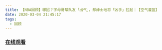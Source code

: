 ```yaml
---
title: 【NBA回顾】哪招？字母哥帮队友「出气」，却绅士地将「凶手」拉起｜【空气灌篮】
date: 2020-03-04 21:45:17
tags:
  - 回顾
---
```


### <a href="https://www.weibo.com/tv/v/Ix5mep3tl?fid=1034:4478852823449653" target="_blank">在线观看</a>

